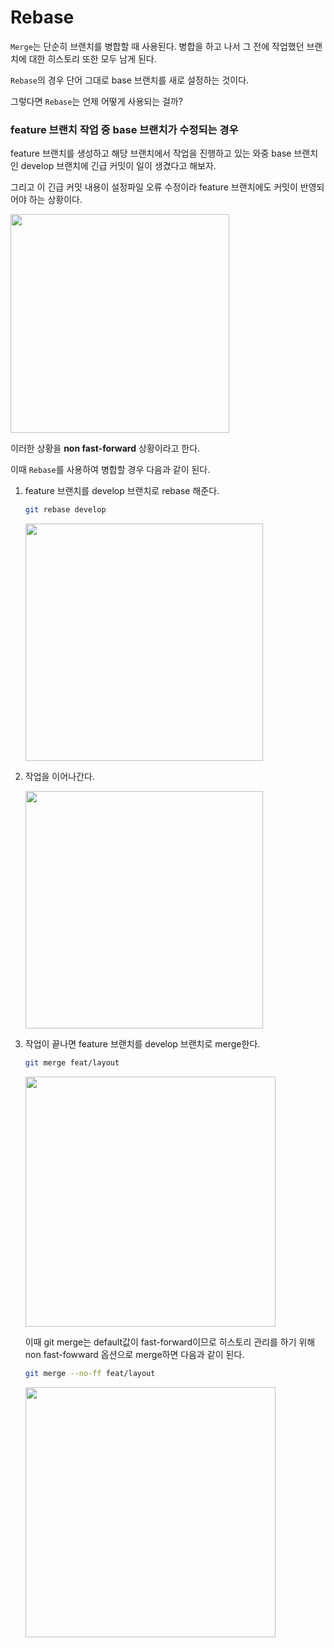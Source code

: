# Rebase

```Merge```는 단순히 브랜치를 병합할 때 사용된다. 병합을 하고 나서 그 전에 작업했던 브랜치에 대한 히스토리 또한 모두 남게 된다.

```Rebase```의 경우 단어 그대로 base 브랜치를 새로 설정하는 것이다.

그렇다면 ```Rebase```는 언제 어떻게 사용되는 걸까?

### feature 브랜치 작업 중 base 브랜치가 수정되는 경우

feature 브랜치를 생성하고 해당 브랜치에서 작업을 진행하고 있는 와중 base 브랜치인 develop 브랜치에 긴급 커밋이 일이 생겼다고 해보자. 

그리고 이 긴급 커밋 내용이 설정파일 오류 수정이라 feature 브랜치에도 커밋이 반영되어야 하는 상황이다.

<img src="./images/image.png" width=350px></img>

이러한 상황을 **non fast-forward** 상황이라고 한다.

이때 ```Rebase```를 사용하여 병합할 경우 다음과 같이 된다.

1. feature 브랜치를 develop 브랜치로 rebase 해준다.

    ```bash
    git rebase develop
    ```
    <img src="./images/image1.png" width=380px></img>

2. 작업을 이어나간다.

    <img src="./images/image2.png" width=380px></img>

3. 작업이 끝나면 feature 브랜치를 develop 브랜치로 merge한다.

    ```bash
    git merge feat/layout
    ```
    <img src="./images/image3.png" width=400px></img>

    이때 git merge는 default값이 fast-forward이므로 히스토리 관리를 하기 위해 non fast-fowward 옵션으로 merge하면 다음과 같이 된다.

    ```bash
    git merge --no-ff feat/layout
    ```
    <img src="./images/image4.png" width=400px></img>
